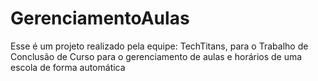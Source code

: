 # GerenciamentoAulas
Esse é um projeto realizado pela equipe: TechTitans, para o Trabalho de Conclusão de Curso para o gerenciamento de aulas e horários de uma escola de forma automática

